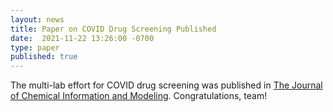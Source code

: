 ```yaml
---
layout: news
title: Paper on COVID Drug Screening Published
date:  2021-11-22 13:26:00 -0700
type: paper
published: true
---
```


The multi-lab effort for COVID drug screening was published in [The Journal of Chemical Information and Modeling](https://pubs.acs.org/doi/10.1021/acs.jcim.1c00851). Congratulations, team!
